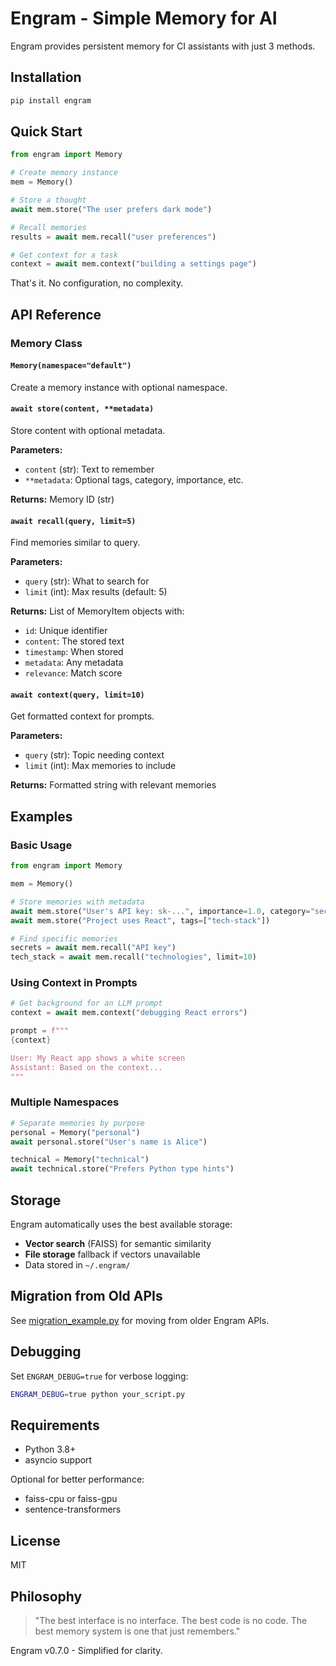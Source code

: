 # Engram - Simple Memory for AI

Engram provides persistent memory for CI assistants with just 3 methods.

## Installation

```bash
pip install engram
```

## Quick Start

```python
from engram import Memory

# Create memory instance
mem = Memory()

# Store a thought
await mem.store("The user prefers dark mode")

# Recall memories
results = await mem.recall("user preferences")

# Get context for a task  
context = await mem.context("building a settings page")
```

That's it. No configuration, no complexity.

## API Reference

### Memory Class

#### `Memory(namespace="default")`
Create a memory instance with optional namespace.

#### `await store(content, **metadata)`
Store content with optional metadata.

**Parameters:**
- `content` (str): Text to remember
- `**metadata`: Optional tags, category, importance, etc.

**Returns:** Memory ID (str)

#### `await recall(query, limit=5)`
Find memories similar to query.

**Parameters:**
- `query` (str): What to search for
- `limit` (int): Max results (default: 5)

**Returns:** List of MemoryItem objects with:
- `id`: Unique identifier
- `content`: The stored text
- `timestamp`: When stored
- `metadata`: Any metadata
- `relevance`: Match score

#### `await context(query, limit=10)`
Get formatted context for prompts.

**Parameters:**
- `query` (str): Topic needing context
- `limit` (int): Max memories to include

**Returns:** Formatted string with relevant memories

## Examples

### Basic Usage

```python
from engram import Memory

mem = Memory()

# Store memories with metadata
await mem.store("User's API key: sk-...", importance=1.0, category="secrets")
await mem.store("Project uses React", tags=["tech-stack"])

# Find specific memories
secrets = await mem.recall("API key")
tech_stack = await mem.recall("technologies", limit=10)
```

### Using Context in Prompts

```python
# Get background for an LLM prompt
context = await mem.context("debugging React errors")

prompt = f"""
{context}

User: My React app shows a white screen
Assistant: Based on the context...
"""
```

### Multiple Namespaces

```python
# Separate memories by purpose
personal = Memory("personal")
await personal.store("User's name is Alice")

technical = Memory("technical") 
await technical.store("Prefers Python type hints")
```

## Storage

Engram automatically uses the best available storage:
- **Vector search** (FAISS) for semantic similarity
- **File storage** fallback if vectors unavailable
- Data stored in `~/.engram/`

## Migration from Old APIs

See [migration_example.py](examples/migration_example.py) for moving from older Engram APIs.

## Debugging

Set `ENGRAM_DEBUG=true` for verbose logging:

```bash
ENGRAM_DEBUG=true python your_script.py
```

## Requirements

- Python 3.8+
- asyncio support

Optional for better performance:
- faiss-cpu or faiss-gpu
- sentence-transformers

## License

MIT

## Philosophy

> "The best interface is no interface. The best code is no code. The best memory system is one that just remembers."

Engram v0.7.0 - Simplified for clarity.